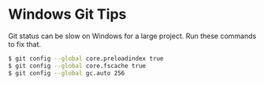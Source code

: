 # Windows Git Tips

Git status can be slow on Windows for a large project.
Run these commands to fix that.

```bash
$ git config --global core.preloadindex true
$ git config --global core.fscache true
$ git config --global gc.auto 256
```